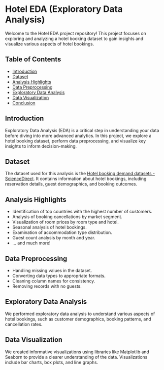 
# Hotel EDA (Exploratory Data Analysis)

Welcome to the Hotel EDA project repository! This project focuses on exploring and analyzing a hotel booking dataset to gain insights and visualize various aspects of hotel bookings.

## Table of Contents
- [Introduction](#introduction)
- [Dataset](#dataset)
- [Analysis Highlights](#analysis-highlights)
- [Data Preprocessing](#data-preprocessing)
- [Exploratory Data Analysis](#exploratory-data-analysis)
- [Data Visualization](#data-visualization)
- [Conclusion](#conclusion)

## Introduction
Exploratory Data Analysis (EDA) is a critical step in understanding your data before diving into more advanced analytics. In this project, we explore a hotel booking dataset, perform data preprocessing, and visualize key insights to inform decision-making.


## Dataset
The dataset used for this analysis is the [Hotel booking demand datasets - ScienceDirect](https://www.sciencedirect.com/science/article/pii/S2352340918315191). It contains information about hotel bookings, including reservation details, guest demographics, and booking outcomes.


## Analysis Highlights
- Identification of top countries with the highest number of customers.
- Analysis of booking cancellations by market segment.
- Visualization of room prices by room type and hotel.
- Seasonal analysis of hotel bookings.
- Examination of accommodation type distribution.
- Guest count analysis by month and year.
- ... and much more!

## Data Preprocessing
- Handling missing values in the dataset.
- Converting data types to appropriate formats.
- Cleaning column names for consistency.
- Removing records with no guests.

## Exploratory Data Analysis
We performed exploratory data analysis to understand various aspects of hotel bookings, such as customer demographics, booking patterns, and cancellation rates.

## Data Visualization
We created informative visualizations using libraries like Matplotlib and Seaborn to provide a clearer understanding of the data. Visualizations include bar charts, box plots, and line graphs.

